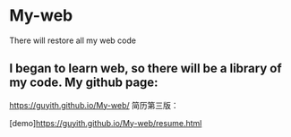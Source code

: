 # My-web
There will restore all my web code

I began to learn web, so there will be a library of my code.
My github page:
----
https://guyith.github.io/My-web/
简历第三版：

[demo]https://guyith.github.io/My-web/resume.html
